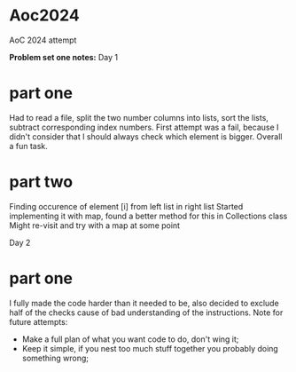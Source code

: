 # Aoc2024
AoC 2024 attempt

**Problem set one notes:**
Day 1
# part one
Had to read a file, split the two number columns into lists, sort the lists, 
subtract corresponding index numbers. First attempt was a fail, because I didn't consider 
that I should always check which element is bigger. Overall a fun task.

# part two 
Finding occurence of element [i] from left list in right list
Started implementing it with map, found a better method for this in Collections class
Might re-visit and try with a map at some point

Day 2

# part one
I fully made the code harder than it needed to be, also decided to exclude half of the checks cause of bad 
understanding of the instructions. Note for future attempts: 
- Make a full plan of what you want code to do, don't wing it;
- Keep it simple, if you nest too much stuff together you probably doing something wrong;
